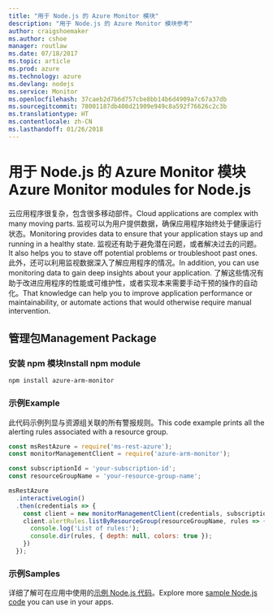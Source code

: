 ```yaml
---
title: "用于 Node.js 的 Azure Monitor 模块"
description: "用于 Node.js 的 Azure Monitor 模块参考"
author: craigshoemaker
ms.author: cshoe
manager: routlaw
ms.date: 07/18/2017
ms.topic: article
ms.prod: azure
ms.technology: azure
ms.devlang: nodejs
ms.service: Monitor
ms.openlocfilehash: 37caeb2d7b6d757cbe8bb14b6d4909a7c67a37db
ms.sourcegitcommit: 78001187db408d21909e949c8a592f76626c2c3b
ms.translationtype: HT
ms.contentlocale: zh-CN
ms.lasthandoff: 01/26/2018
---
```

# <a name="azure-monitor-modules-for-nodejs"></a><span data-ttu-id="eccab-103">用于 Node.js 的 Azure Monitor 模块</span><span class="sxs-lookup"><span data-stu-id="eccab-103">Azure Monitor modules for Node.js</span></span>

<span data-ttu-id="eccab-104">云应用程序很复杂，包含很多移动部件。</span><span class="sxs-lookup"><span data-stu-id="eccab-104">Cloud applications are complex with many moving parts.</span></span> <span data-ttu-id="eccab-105">监视可以为用户提供数据，确保应用程序始终处于健康运行状态。</span><span class="sxs-lookup"><span data-stu-id="eccab-105">Monitoring provides data to ensure that your application stays up and running in a healthy state.</span></span> <span data-ttu-id="eccab-106">监视还有助于避免潜在问题，或者解决过去的问题。</span><span class="sxs-lookup"><span data-stu-id="eccab-106">It also helps you to stave off potential problems or troubleshoot past ones.</span></span> <span data-ttu-id="eccab-107">此外，还可以利用监视数据深入了解应用程序的情况。</span><span class="sxs-lookup"><span data-stu-id="eccab-107">In addition, you can use monitoring data to gain deep insights about your application.</span></span> <span data-ttu-id="eccab-108">了解这些情况有助于改进应用程序的性能或可维护性，或者实现本来需要手动干预的操作的自动化。</span><span class="sxs-lookup"><span data-stu-id="eccab-108">That knowledge can help you to improve application performance or maintainability, or automate actions that would otherwise require manual intervention.</span></span>

## <a name="management-package"></a><span data-ttu-id="eccab-109">管理包</span><span class="sxs-lookup"><span data-stu-id="eccab-109">Management Package</span></span>

### <a name="install-npm-module"></a><span data-ttu-id="eccab-110">安装 npm 模块</span><span class="sxs-lookup"><span data-stu-id="eccab-110">Install npm module</span></span>

```bash
npm install azure-arm-monitor
```

### <a name="example"></a><span data-ttu-id="eccab-111">示例</span><span class="sxs-lookup"><span data-stu-id="eccab-111">Example</span></span>

<span data-ttu-id="eccab-112">此代码示例列显与资源组关联的所有警报规则。</span><span class="sxs-lookup"><span data-stu-id="eccab-112">This code example prints all the alerting rules associated with a resource group.</span></span>

```javascript
const msRestAzure = require('ms-rest-azure');
const monitorManagementClient = require('azure-arm-monitor');

const subscriptionId = 'your-subscription-id';
const resourceGroupName = 'your-resource-group-name';

msRestAzure
  .interactiveLogin()
  .then(credentials => {
    const client = new monitorManagementClient(credentials, subscriptionId);
    client.alertRules.listByResourceGroup(resourceGroupName, rules => {
      console.log('List of rules:');
      console.dir(rules, { depth: null, colors: true });
    })
  });

```

### <a name="samples"></a><span data-ttu-id="eccab-113">示例</span><span class="sxs-lookup"><span data-stu-id="eccab-113">Samples</span></span>

<span data-ttu-id="eccab-114">详细了解可在应用中使用的[示例 Node.js 代码](https://azure.microsoft.com/resources/samples/?platform=nodejs)。</span><span class="sxs-lookup"><span data-stu-id="eccab-114">Explore more [sample Node.js code](https://azure.microsoft.com/resources/samples/?platform=nodejs) you can use in your apps.</span></span>
